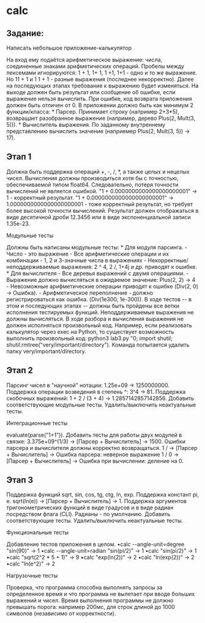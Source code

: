 # calc
## Задание:

Написать небольшое приложение-калькулятор

На вход ему подаётся арифметическое выражение: числа, соединенные знаками
арифметических операций. Пробелы между лексемами игнорируются: 1 + 1, 1+ 1, 1 +1, 1+1 - одно и то же выражение. Но 11 + 1 и 1 1 + 1 - разные выражения (последнее некорректно). Далее на последующих этапах требование к выражению будет изменяться. На выходе должен быть результат или сообщение об ошибке, если выражение нельзя вычислить. При ошибке, код возврата приложения должен быть отличен от 0. В приложении должно быть как минимум 2 функции/класса: * Парсер. Принимает строку (например 2+3*5), возвращает разобранное выражение (например, дерево Plus(2, Mult(3, 5))). * Вычислитель выражения. По заданному внутреннему представлению вычислить значение (наприемер Plus(2, Mult(3, 5)) -> 17).
## Этап 1
Должна быть поддержка операций +, -, /, *, а также целых и нецелых чисел. Вычисления должны производиться хотя бы с точностью, обеспечиваемой типом float64. Следовательно, потеря точности вычислений не является
ошибкой. "1 + 0.0000000000000000000001" -> 1 - корректный результат. "1 + 0.0000000000000000000001" -> 1.0000000000000000000001 - тоже корректный результат, но требует более высокой точности вычислений. Результат должен отображаться в виде десятичной дроби 12.3456 или в виде экспоненциальной записи 1.35e-23.

Модульные тесты

Должны быть написаны модульные тесты: * Для модуля парсинга. - Число - это выражение - Все арифметические операции и их комбинации - 1, 2 и 3-значные
числа в выражениях - Некорректные/неподдерживаемые выражения: 2 ^ 4, 2 /, 1+4j и др. приводят к ошибке. * Для вычислителя - Все деревья выражений с двумя операциями. - Выражение должно вычисляться в ожидаемое значение: Plus(2, 2) -> 4 - Невозможные арифметические операции приводят к ошибке (Div(2, 0) -> Ошибка). - Арифметическое переполнение - должно регистрироваться как ошибка. (Div(1e300, 1e-300)).
В ходе тестов -- в этом и последующих этапах -- должны быть пройдены все ветки исполнения тестируемых функций. Неподдерживаемые выражения не должны вычисляться. В ходе разбора и вычисления выражения не должен исполняться произвольный код. Например, если реализовать калькулятор через exec на Python, то существует возможность выполнить произвольный код: python3 lab3.py "0; import shutil; shutil.rmtree("very/important/directory"). Команда попытается удалить папку very/important/directory.
## Этап 2
Парсинг чисел в "научной" нотации: 1.25e+09 -> 1250000000. Поддержка операции возведения в степень ^: 3^4 -> 81. Поддержка скобочных выражений: 1 + 2 / (3 + 4) -> 1.2857142857142856. Добавить соответствующие модульные тесты. Удалить/выключить неактуальные тесты.

Интеграционные тесты

evaluate(parse("1+1")). Добавить тесты для работы двух модулей в связке: 3.375e+09^(1/3) -> [Парсер +
Вычислитель] -> 1500. Ошибки парсера и вычислителя должны корректно возвращаться. 1 / -> [Парсер + Вычислитель] -> Ошибка парсера: неверное выражение 1 / 0 -> [Парсер + Вычислитель] -> Ошибка при вычислении: деление на 0.
## Этап 3
Поддержка функций sqrt, sin, cos, tg, ctg, ln, exp. Поддержка констант pi, e. sqrt(ln(e)) -> [Парсер + Вычислитель] -> 1. Поддержка аргументов тригонометрических функций в виде градусов и в виде радиан посредством флага (CLI). Радианы - по умолчанию. Добавить соответствующие тесты. Удалить/выключить неактуальные тесты.

Функциональные тесты

Добавление тестов приложения в целом.
•calc --angle-unit=degree "sin(90)" -> 1
•calc --angle-unit=radian "sin(pi/2)" -> 1
•calc "sin(pi/2)" -> 1
•calc "sqrt(2^2 * 5 + 1)" -> 9
•calc "exp(ln(2))" -> 2
•calc "ln(exp(2))" -> 2
•calc "ln(e^2)" -> 2

Нагрузочные тесты

Проверка, что программа способна выполнять запросы за определенное время и что программа не вылетает при вводе больших выражений и чисел. Время выполнения программы не должно превышать порога: например 200мс, для строк длиной до 1000 символов (независимо от корректности).

